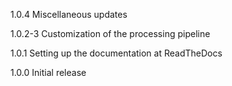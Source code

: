 1.0.4 Miscellaneous updates

1.0.2-3 Customization of the processing pipeline

1.0.1 Setting up the documentation at ReadTheDocs

1.0.0 Initial release
